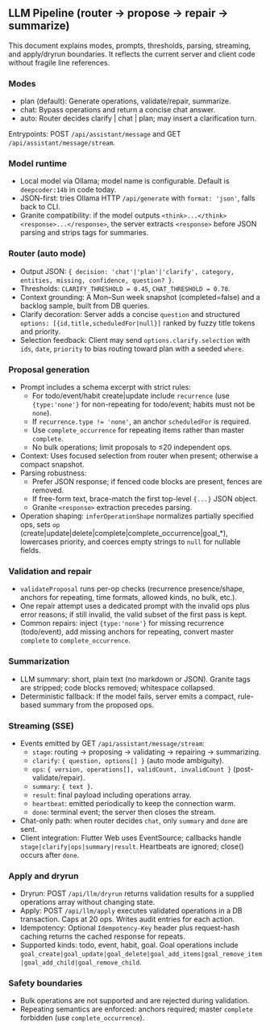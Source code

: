 ## LLM Pipeline (router → propose → repair → summarize)

This document explains modes, prompts, thresholds, parsing, streaming, and apply/dryrun boundaries. It reflects the current server and client code without fragile line references.

### Modes

- plan (default): Generate operations, validate/repair, summarize.
- chat: Bypass operations and return a concise chat answer.
- auto: Router decides clarify | chat | plan; may insert a clarification turn.

Entrypoints: POST `/api/assistant/message` and GET `/api/assistant/message/stream`.

### Model runtime

- Local model via Ollama; model name is configurable. Default is `deepcoder:14b` in code today.
- JSON-first: tries Ollama HTTP `/api/generate` with `format: 'json'`, falls back to CLI.
- Granite compatibility: if the model outputs `<think>...</think><response>...</response>`, the server extracts `<response>` before JSON parsing and strips tags for summaries.

### Router (auto mode)

- Output JSON: `{ decision: 'chat'|'plan'|'clarify', category, entities, missing, confidence, question? }`.
- Thresholds: `CLARIFY_THRESHOLD = 0.45`, `CHAT_THRESHOLD = 0.70`.
- Context grounding: A Mon–Sun week snapshot (completed=false) and a backlog sample, built from DB queries.
- Clarify decoration: Server adds a concise `question` and structured `options: [{id,title,scheduledFor|null}]` ranked by fuzzy title tokens and priority.
- Selection feedback: Client may send `options.clarify.selection` with `ids`, `date`, `priority` to bias routing toward plan with a seeded `where`.

### Proposal generation

- Prompt includes a schema excerpt with strict rules:
  - For todo/event/habit create|update include `recurrence` (use `{type:'none'}` for non-repeating for todo/event; habits must not be `none`).
  - If `recurrence.type != 'none'`, an anchor `scheduledFor` is required.
  - Use `complete_occurrence` for repeating items rather than master `complete`.
  - No bulk operations; limit proposals to ≤20 independent ops.
- Context: Uses focused selection from router when present; otherwise a compact snapshot.
- Parsing robustness:
  - Prefer JSON response; if fenced code blocks are present, fences are removed.
  - If free-form text, brace-match the first top-level `{...}` JSON object.
  - Granite `<response>` extraction precedes parsing.
- Operation shaping: `inferOperationShape` normalizes partially specified ops, sets `op` (create|update|delete|complete|complete_occurrence|goal_*), lowercases priority, and coerces empty strings to `null` for nullable fields.

### Validation and repair

- `validateProposal` runs per-op checks (recurrence presence/shape, anchors for repeating, time formats, allowed kinds, no bulk, etc.).
- One repair attempt uses a dedicated prompt with the invalid ops plus error reasons; if still invalid, the valid subset of the first pass is kept.
- Common repairs: inject `{type:'none'}` for missing recurrence (todo/event), add missing anchors for repeating, convert master `complete` to `complete_occurrence`.

### Summarization

- LLM summary: short, plain text (no markdown or JSON). Granite tags are stripped; code blocks removed; whitespace collapsed.
- Deterministic fallback: If the model fails, server emits a compact, rule-based summary from the proposed ops.

### Streaming (SSE)

- Events emitted by GET `/api/assistant/message/stream`:
  - `stage`: routing → proposing → validating → repairing → summarizing.
  - `clarify`: `{ question, options[] }` (auto mode ambiguity).
  - `ops`: `{ version, operations[], validCount, invalidCount }` (post-validate/repair).
  - `summary`: `{ text }`.
  - `result`: final payload including operations array.
  - `heartbeat`: emitted periodically to keep the connection warm.
  - `done`: terminal event; the server then closes the stream.
- Chat-only path: when router decides `chat`, only `summary` and `done` are sent.
- Client integration: Flutter Web uses EventSource; callbacks handle `stage|clarify|ops|summary|result`. Heartbeats are ignored; close() occurs after `done`.

### Apply and dryrun

- Dryrun: POST `/api/llm/dryrun` returns validation results for a supplied operations array without changing state.
- Apply: POST `/api/llm/apply` executes validated operations in a DB transaction. Caps at 20 ops. Writes audit entries for each action.
- Idempotency: Optional `Idempotency-Key` header plus request-hash caching returns the cached response for repeats.
- Supported kinds: todo, event, habit, goal. Goal operations include `goal_create|goal_update|goal_delete|goal_add_items|goal_remove_item|goal_add_child|goal_remove_child`.

### Safety boundaries

- Bulk operations are not supported and are rejected during validation.
- Repeating semantics are enforced: anchors required; master `complete` forbidden (use `complete_occurrence`).



